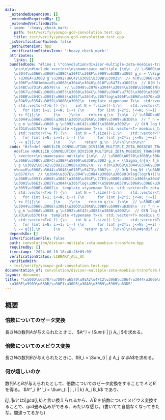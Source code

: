 ```yaml
---
data:
  _extendedDependsOn: []
  _extendedRequiredBy: []
  _extendedVerifiedWith:
  - icon: ':heavy_check_mark:'
    path: test/verify/yosupo-gcd-convolution.test.cpp
    title: test/verify/yosupo-gcd-convolution.test.cpp
  _isVerificationFailed: false
  _pathExtension: hpp
  _verificationStatusIcon: ':heavy_check_mark:'
  attributes:
    links: []
  bundledCode: "#line 1 \"convolution/divisor-multiple-zeta-moebius-transform.hpp\"\
    \n\n\n\n#include <vector>\n\nnamespace multiple {\n\n  // \u500D\u6570\u306B\u3064\
    \u3044\u3066\u306E\u30BC\u30FC\u30BF\u5909\u63DB\u3002 g_n = \\Sigma_{n|m} f_m\
    \ \u306A\u308B g \u3092\u6C42\u3081\u308B\u3002\n  // n|m\u3068\u3044\u3046\u306E\
    \u306F\u3001m%n==0\u3068\u3044\u3046\u610F\u5473\u3002\n  // O(N log N) (\u8ABF\
    \u548C\u7D1A\u6570)\n  // \u3046\u307E\u304F\u3084\u308B\u3068O(Nlog(log(N)))\u306B\
    \u3067\u304D\u308B\u3053\u3068\u304C\u3088\u304F\u77E5\u3089\u308C\u3066\u3044\
    \u308B\u304C\u3001\u96E3\u3057\u3044\u3057log\u306F\u5B9A\u6570\u306A\u306E\u3067\
    \u59A5\u5354\u3059\u308B\u3002\n  template <typename T>\n  std::vector<T> zeta_transform_naive(const\
    \ std::vector<T>& f) {\n    int N = f.size()-1;\n    std::vector<T> g = f;\n \
    \   for (int i=1; i<=N; i++) {\n      for (int j=2*i; j<=N; j+=i) {\n        g[i]\
    \ += f[j];\n      }\n    }\n\n    return g;\n  }\n\n  // \u500D\u6570\u306B\u3064\
    \u3044\u3066\u306E\u30E1\u30D3\u30A6\u30B9\u5909\u63DB\n  // f_n = \\Sigma_{n|m}\
    \ g_m \u306A\u308B g \u3092\u6C42\u3081\u308B\u3002\n  // O(N log N) (\u8ABF\u548C\
    \u7D1A\u6570)\n  template <typename T>\n  std::vector<T> moebius_transform_naive(const\
    \ std::vector<T>& f) {\n    int N = f.size()-1;\n    std::vector<T> g = f;\n \
    \   for (int i=N; i>=1; i--) {\n      for (int j=2*i; j<=N; j+=i) {\n        g[i]\
    \ -= g[j];\n      }\n    }\n    return g;\n  }\n\n}\n\n\n\n"
  code: "#ifndef HARUILIB_CONVOLUTION_DIVISOR_MULTIPLE_ZETA_MOEBIUS_TRANSFORM_HPP\n\
    #define HARUILIB_CONVOLUTION_DIVISOR_MULTIPLE_ZETA_MOEBIUS_TRANSFORM_HPP\n\n#include\
    \ <vector>\n\nnamespace multiple {\n\n  // \u500D\u6570\u306B\u3064\u3044\u3066\
    \u306E\u30BC\u30FC\u30BF\u5909\u63DB\u3002 g_n = \\Sigma_{n|m} f_m \u306A\u308B\
    \ g \u3092\u6C42\u3081\u308B\u3002\n  // n|m\u3068\u3044\u3046\u306E\u306F\u3001\
    m%n==0\u3068\u3044\u3046\u610F\u5473\u3002\n  // O(N log N) (\u8ABF\u548C\u7D1A\
    \u6570)\n  // \u3046\u307E\u304F\u3084\u308B\u3068O(Nlog(log(N)))\u306B\u3067\u304D\
    \u308B\u3053\u3068\u304C\u3088\u304F\u77E5\u3089\u308C\u3066\u3044\u308B\u304C\
    \u3001\u96E3\u3057\u3044\u3057log\u306F\u5B9A\u6570\u306A\u306E\u3067\u59A5\u5354\
    \u3059\u308B\u3002\n  template <typename T>\n  std::vector<T> zeta_transform_naive(const\
    \ std::vector<T>& f) {\n    int N = f.size()-1;\n    std::vector<T> g = f;\n \
    \   for (int i=1; i<=N; i++) {\n      for (int j=2*i; j<=N; j+=i) {\n        g[i]\
    \ += f[j];\n      }\n    }\n\n    return g;\n  }\n\n  // \u500D\u6570\u306B\u3064\
    \u3044\u3066\u306E\u30E1\u30D3\u30A6\u30B9\u5909\u63DB\n  // f_n = \\Sigma_{n|m}\
    \ g_m \u306A\u308B g \u3092\u6C42\u3081\u308B\u3002\n  // O(N log N) (\u8ABF\u548C\
    \u7D1A\u6570)\n  template <typename T>\n  std::vector<T> moebius_transform_naive(const\
    \ std::vector<T>& f) {\n    int N = f.size()-1;\n    std::vector<T> g = f;\n \
    \   for (int i=N; i>=1; i--) {\n      for (int j=2*i; j<=N; j+=i) {\n        g[i]\
    \ -= g[j];\n      }\n    }\n    return g;\n  }\n\n}\n\n\n#endif // HARUILIB_CONVOLUTION_DIVISOR_MULTIPLE_ZETA_MOEBIUS_TRANSFORM_HPP"
  dependsOn: []
  isVerificationFile: false
  path: convolution/divisor-multiple-zeta-moebius-transform.hpp
  requiredBy: []
  timestamp: '2024-06-18 18:48:26+09:00'
  verificationStatus: LIBRARY_ALL_AC
  verifiedWith:
  - test/verify/yosupo-gcd-convolution.test.cpp
documentation_of: convolution/divisor-multiple-zeta-moebius-transform.hpp
layout: document
title: "\u500D\u6570/\u7D04\u6570\u95A2\u4FC2\u306B\u3064\u3044\u3066\u306E\u30BC\u30FC\
  \u30BF\u5909\u63DB/\u30E1\u30D3\u30A6\u30B9\u5909\u63DB"
---
```


## 概要

### 倍数についてのゼータ変換
長さ$N$の数列$A$が与えられたときに、 $A^'_i = \Sum_{i | j} A_j $を求める。

### 倍数についてのメビウス変換
長さ$N$の数列$B$が与えられたときに、$B_i = \Sum_{i | j} A_j $なる$A$を求める。



### 何が嬉しいのか

数列$A$と$B$が与えられたとして、倍数についてのゼータ変換をすることで
$A^'$と$B^'$を得る。 $A^'_i B^'_i = \Sum_{i | j , i | k} A_j B_k$ であり、

${i | j , i | k}$とは$i | gcd(j,k)$と言い換えられるから、$A^' B^'$を倍数についてメビウス変換することで、gcd畳み込みができる、みたいな感じ。(書いてて自信なくなってきたな。間違ってるかも)
